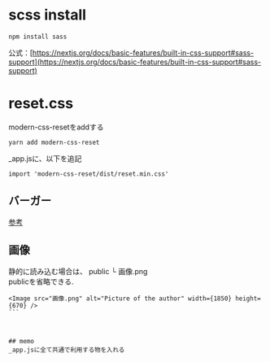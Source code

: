 

# scss install
```
npm install sass
```
公式：[https://nextjs.org/docs/basic-features/built-in-css-support#sass-support](https://nextjs.org/docs/basic-features/built-in-css-support#sass-support) 

# reset.css 
modern-css-resetをaddする  
```
yarn add modern-css-reset
```
_app.jsに、以下を追記  
```
import 'modern-css-reset/dist/reset.min.css' 
```

## バーガー
[参考](https://qiita.com/kohei_abe/items/1dec093fc8ed41eee5a7)


## 画像
静的に読み込む場合は、
public 
└ 画像.png  
publicを省略できる. 
````
<Image src="画像.png" alt="Picture of the author" width={1850} height={670} />
```



## memo
_app.jsに全て共通で利用する物を入れる

